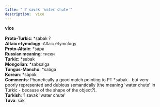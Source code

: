 ```yaml
---
title: " ? savak 'water chute'"
description:  vice
---
```

<p data-pagefind-weight="0.5">
<strong> vice</strong><br><br>
<strong>Proto-Turkic</strong>:  *sabak ?<br>
<strong>Altaic etymology</strong>:  Altaic etymology<br>
<strong> Proto-Altaic</strong>:  *sápa<br>
<strong>Russian meaning</strong>:  тиски<br>
<strong>Turkic</strong>:  *sabak<br>
<strong>Mongolian</strong>:  *sabsalga<br>
<strong>Tungus-Manchu</strong>:  *sabga<br>
<strong>Korean</strong>:  *sàpók<br>
<strong>Comments</strong>:  Phonetically a good match pointing to PT *sabak - but very poorly represented and dubious semantically (the meaning 'water chute' in Turkic - because of the shape of the object?).<br>
<strong>Turkish</strong>:  ? savak 'water chute'<br>
<strong>Tuva</strong>:  sāk<br>

</p>
